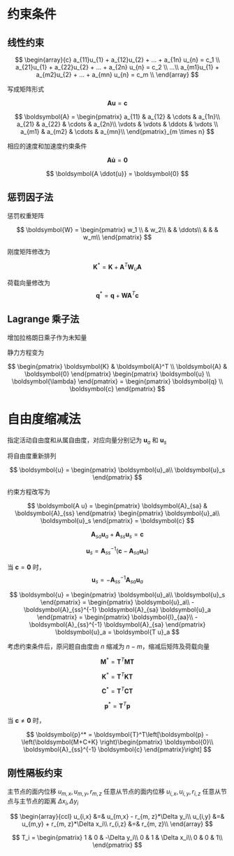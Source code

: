 # 约束条件

## 线性约束

$$
\begin{array}{c}
a_{11}u_{1} + a_{12}u_{2} + ... + a_{1n} u_{n} = c_1 \\
a_{21}u_{1} + a_{22}u_{2} + ... + a_{2n} u_{n} = c_2 \\
...\\
a_{m1}u_{1} + a_{m2}u_{2} + ... + a_{mn} u_{n} = c_m \\
\end{array}
$$

写成矩阵形式

$$
\boldsymbol{A u} = \boldsymbol{c} 
$$

$$
\boldsymbol{A} = \begin{pmatrix}
    a_{11} & a_{12} & \cdots & a_{1n}\\
    a_{21} & a_{22} & \cdots & a_{2n}\\
    \vdots & \vdots & \ddots & \vdots \\
    a_{m1} & a_{m2} & \cdots & a_{mn}\\
\end{pmatrix}_{m \times n}
$$

相应的速度和加速度约束条件

$$
\boldsymbol{A \dot{u}} = \boldsymbol{0} 
$$

$$
\boldsymbol{A \ddot{u}} = \boldsymbol{0}
$$

## 惩罚因子法

惩罚权重矩阵

$$
\boldsymbol{W} = \begin{pmatrix}
    w_1 \\
        & w_2\\
        &    & \ddots\\
        &    &  & w_m\\
\end{pmatrix}
$$


刚度矩阵修改为

$$
\boldsymbol{K}^* = \boldsymbol{K} + \boldsymbol{A}^T \boldsymbol{W}_u \boldsymbol{A}
$$

荷载向量修改为
$$
\boldsymbol{q}^* = \boldsymbol{q} + \boldsymbol{W} \boldsymbol{A}^T \boldsymbol{c}
$$

## Lagrange 乘子法

增加拉格朗日乘子作为未知量

静力方程变为

$$
\begin{pmatrix}
    \boldsymbol{K} & \boldsymbol{A}^T \\
    \boldsymbol{A} & \boldsymbol{0}
\end{pmatrix}
\begin{pmatrix}
    \boldsymbol{u}  \\
    \boldsymbol{\lambda} 
\end{pmatrix} = 
\begin{pmatrix}
    \boldsymbol{q}  \\
    \boldsymbol{c}
\end{pmatrix}
$$

# 自由度缩减法

指定活动自由度和从属自由度，对应向量分别记为 $\boldsymbol{u}_a$ 和 $\boldsymbol{u}_s$

将自由度重新排列

$$
\boldsymbol{u} = \begin{pmatrix}
    \boldsymbol{u}_a\\
    \boldsymbol{u}_s
\end{pmatrix}
$$

约束方程改写为

$$
\boldsymbol{A u} = \begin{pmatrix}
    \boldsymbol{A}_{sa} &
    \boldsymbol{A}_{ss}
\end{pmatrix}
\begin{pmatrix}
    \boldsymbol{u}_a\\
    \boldsymbol{u}_s
\end{pmatrix} = \boldsymbol{c}
$$

$$
\boldsymbol{A}_{sa} \boldsymbol{u}_a + \boldsymbol{A}_{ss} \boldsymbol{u}_s = \boldsymbol{c}
$$

$$
\boldsymbol{u}_s = \boldsymbol{A}_{ss}^{-1}(\boldsymbol{c} - \boldsymbol{A}_{sa} \boldsymbol{u}_a)
$$

当 $\boldsymbol{c} = \boldsymbol{0}$ 时，
$$
\boldsymbol{u}_s = -\boldsymbol{A}_{ss}^{-1} \boldsymbol{A}_{sa} \boldsymbol{u}_a
$$

$$
\boldsymbol{u} = \begin{pmatrix}
    \boldsymbol{u}_a\\
    \boldsymbol{u}_s
\end{pmatrix} = \begin{pmatrix}
    \boldsymbol{u}_a\\
    -\boldsymbol{A}_{ss}^{-1} \boldsymbol{A}_{sa} \boldsymbol{u}_a
\end{pmatrix} = \begin{pmatrix}
    \boldsymbol{I}_{aa}\\
    -\boldsymbol{A}_{ss}^{-1} \boldsymbol{A}_{sa}
\end{pmatrix} \boldsymbol{u}_a = \boldsymbol{T u}_a
$$

考虑约束条件后，原问题自由度由 $n$ 缩减为 $n-m$，缩减后矩阵及荷载向量

$$
\boldsymbol{M}^* = \boldsymbol{T}^T\boldsymbol{MT}
$$

$$
\boldsymbol{K}^* = \boldsymbol{T}^T\boldsymbol{KT}
$$

$$
\boldsymbol{C}^* = \boldsymbol{T}^T\boldsymbol{CT}
$$

$$
\boldsymbol{p}^* = \boldsymbol{T}^T\boldsymbol{p}
$$

当 $\boldsymbol{c} \neq \boldsymbol{0}$ 时，

$$
\boldsymbol{p}^* = \boldsymbol{T}^T\left[\boldsymbol{p} - \left(\boldsymbol{M+C+K} \right)\begin{pmatrix}
    \boldsymbol{0}\\
    \boldsymbol{A}_{ss}^{-1} \boldsymbol{c}
\end{pmatrix}\right]
$$

## 刚性隔板约束

主节点的面内位移 $u_{m,x}, u_{m,y}, r_{m, z}$
任意从节点的面内位移 $u_{i,x}, u_{i,y}, r_{i, z}$
任意从节点与主节点的距离 $\Delta x_i, \Delta y_i$

$$
\begin{array}{ccl}
    u_{i,x} &=& u_{m,x} - r_{m, z}*\Delta y_i\\
    u_{i,y} &=& u_{m,y} + r_{m, z}*\Delta x_i\\
    r_{i,z} &=& r_{m, z}\\
\end{array}
$$

$$
T_i = \begin{pmatrix}
   1 & 0 & -\Delta y_i\\
   0 & 1 & \Delta x_i\\
   0 & 0 & 1\\
\end{pmatrix}
$$